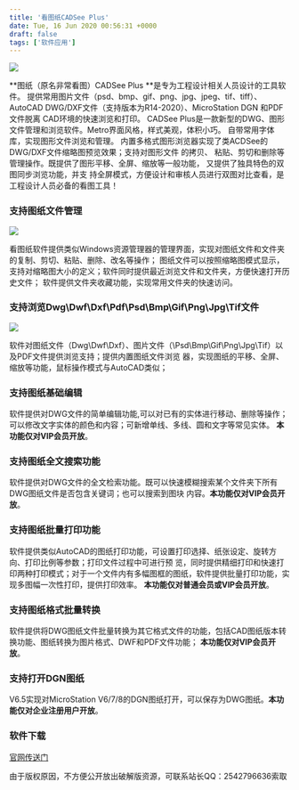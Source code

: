 ```yaml
---
title: '看图纸CADSee Plus'
date: Tue, 16 Jun 2020 00:56:31 +0000
draft: false
tags: ['软件应用']
---
```


![](http://www.kantuzhi.com/CADSee/chs/Img/CADSeeApp.png)

**图纸（原名非常看图）CADSee Plus **是专为工程设计相关人员设计的工具软件。 提供常用图片文件（psd、bmp、gif、png、jpg、jpeg、tif、tiff）、 AutoCAD DWG/DXF文件（支持版本为R14-2020）、MicroStation DGN 和PDF文件脱离 CAD环境的快速浏览和打印。 CADSee Plus是一款新型的DWG、图形文件管理和浏览软件。Metro界面风格，样式美观，体积小巧。 自带常用字体库，实现图形文件浏览和管理。 内置多格式图形浏览器实现了类ACDSee的DWG/DXF文件缩略图预览效果；支持对图形文件 的拷贝、 粘贴、剪切和删除等管理操作。既提供了图形平移、全屏、缩放等一般功能， 又提供了独具特色的双图同步浏览功能，并支 持全屏模式，方便设计和审核人员进行双图对比查看，是工程设计人员必备的看图工具！

### 支持图纸文件管理

![](http://www.kantuzhi.com/CADSee/chs/Img/CADSeeApp/Manager.png)

看图纸软件提供类似Windows资源管理器的管理界面，实现对图纸文件和文件夹的复制、剪切、粘贴、删除、改名等操作； 图纸文件可以按照缩略图模式显示，支持对缩略图大小的定义；软件同时提供最近浏览文件和文件夹，方便快速打开历史文件； 软件提供文件夹收藏功能，实现常用文件夹的快速访问。

### 支持浏览Dwg\\Dwf\\Dxf\\Pdf\\Psd\\Bmp\\Gif\\Png\\Jpg\\Tif文件

![](http://www.kantuzhi.com/CADSee/chs/Img/CADSeeApp/Viewer.png)

软件对图纸文件（Dwg\\Dwf\\Dxf）、图片文件（\\Psd\\Bmp\\Gif\\Png\\Jpg\\Tif）以及PDF文件提供浏览支持；提供内置图纸文件浏览 器，实现图纸的平移、全屏、缩放等功能，鼠标操作模式与AutoCAD类似；

### 支持图纸基础编辑

软件提供对DWG文件的简单编辑功能,可以对已有的实体进行移动、删除等操作；可以修改文字实体的颜色和内容；可新增单线、多线、圆和文字等常见实体。 **本功能仅对VIP会员开放**。

### 支持图纸全文搜索功能

软件提供对DWG文件的全文检索功能。既可以快速模糊搜索某个文件夹下所有DWG图纸文件是否包含关键词；也可以搜索到图块 内容。**本功能仅对VIP会员开放**。

### 支持图纸批量打印功能

软件提供类似AutoCAD的图纸打印功能，可设置打印选择、纸张设定、旋转方向、打印比例等参数；打印文件过程中可进行预 览，同时提供精细打印和快速打印两种打印模式；对于一个文件内有多幅图框的图纸，软件提供批量打印功能，实现多图幅一次性打印，提供打印效率。 **本功能仅对普通会员或VIP会员开放**。

### 支持图纸格式批量转换

软件提供将DWG图纸文件批量转换为其它格式文件的功能，包括CAD图纸版本转换功能、图纸转换为图片格式、DWF和PDF文件功能； **本功能仅对VIP会员开放**。

### 支持打开DGN图纸

V6.5实现对MicroStation V6/7/8的DGN图纸打开，可以保存为DWG图纸。**本功能仅对企业注册用户开放**。

### 软件下载

[官网传送门](http://www.kantuzhi.com/CADSee/chs/Download.asp)

由于版权原因，不方便公开放出破解版资源，可联系站长QQ：2542796636索取